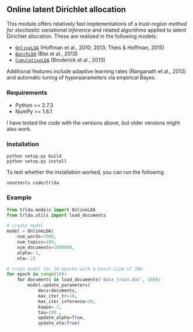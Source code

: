 ## Online latent Dirichlet allocation

This module offers relatively fast implementations of a *trust-region method
for stochastic variational inference* and related algorithms applied to latent Dirichlet
allocation. These are realized in the following models:

* [`OnlineLDA`][1] (Hoffman et al., 2010; 2013; Theis & Hoffman, 2015)
* [`BatchLDA`][2] (Blei et al., 2013)
* [`CumulativeLDA`][3] (Broderick et al., 2013)

Additional features include adaptive learning rates (Ranganath et al., 2013) and automatic tuning
of hyperparameters via empirical Bayes.

[1]: http://lucastheis.github.io/trlda/doc/trlda.models.OnlineLDA-class.html
[2]: http://lucastheis.github.io/trlda/doc/trlda.models.BatchLDA-class.html
[3]: http://lucastheis.github.io/trlda/doc/trlda.models.CumulativeLDA-class.html

### Requirements

* Python >= 2.7.3
* NumPy >= 1.6.1

I have tested the code with the versions above, but older versions might also work.

### Installation

	python setup.py build
	python setup.py install

To test whether the installation worked, you can run the following.

	nosetests code/trlda

### Example

```python
from trlda.models import OnlineLDA
from trlda.utils import load_documents

# create model
model = OnlineLDA(
	num_words=7000,
	num_topics=100,
	num_documents=1000000,
	alpha=.1,
	eta=.2)

# train model for 10 epochs with a batch size of 200
for epoch in range(10):
	for documents in load_documents('data_train.dat', 200):
		model.update_parameters(
			docs=documents,
			max_iter_tr=10,
			max_iter_inference=20,
			kappa=.7,
			tau=100.,
			update_alpha=True,
			update_eta=True)
```
